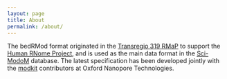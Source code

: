```yaml
---
layout: page
title: About
permalink: /about/
---
```


The bedRMod format originated in the [Transregio 319 RMaP](https://www.trr319-rmap.de) to support the [Human RNome Project](https://humanrnomeproject.org), and is used as the main data format in the [Sci-ModoM](https://scimodom.dieterichlab.org/) database. The latest specification has been developed jointly with the [modkit](https://github.com/nanoporetech/modkit) contributors at Oxford Nanopore Technologies.

